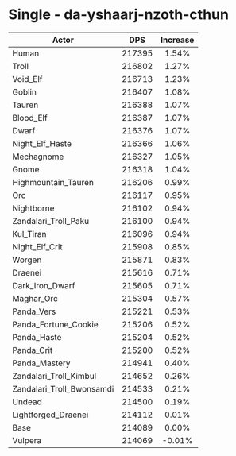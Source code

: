 # Single - da-yshaarj-nzoth-cthun
| Actor | DPS | Increase |
|---|:---:|:---:|
|Human|217395|1.54%|
|Troll|216802|1.27%|
|Void_Elf|216713|1.23%|
|Goblin|216407|1.08%|
|Tauren|216388|1.07%|
|Blood_Elf|216387|1.07%|
|Dwarf|216376|1.07%|
|Night_Elf_Haste|216366|1.06%|
|Mechagnome|216327|1.05%|
|Gnome|216318|1.04%|
|Highmountain_Tauren|216206|0.99%|
|Orc|216117|0.95%|
|Nightborne|216102|0.94%|
|Zandalari_Troll_Paku|216100|0.94%|
|Kul_Tiran|216096|0.94%|
|Night_Elf_Crit|215908|0.85%|
|Worgen|215871|0.83%|
|Draenei|215616|0.71%|
|Dark_Iron_Dwarf|215605|0.71%|
|Maghar_Orc|215304|0.57%|
|Panda_Vers|215221|0.53%|
|Panda_Fortune_Cookie|215206|0.52%|
|Panda_Haste|215204|0.52%|
|Panda_Crit|215200|0.52%|
|Panda_Mastery|214941|0.40%|
|Zandalari_Troll_Kimbul|214652|0.26%|
|Zandalari_Troll_Bwonsamdi|214533|0.21%|
|Undead|214500|0.19%|
|Lightforged_Draenei|214112|0.01%|
|Base|214089|0.00%|
|Vulpera|214069|-0.01%|
